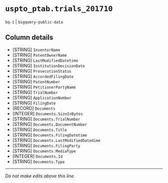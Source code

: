 # `uspto_ptab.trials_201710`
`bq-1` | `bigquery-public-data`

## Column details
* [STRING]    `InventorName`
* [STRING]    `PatentOwnerName`
* [STRING]    `LastModifiedDatetime`
* [STRING]    `InstitutionDecisionDate`
* [STRING]    `ProsecutionStatus`
* [STRING]    `AccordedFilingDate`
* [STRING]    `PatentNumber`
* [STRING]    `PetitionerPartyName`
* [STRING]    `TrialNumber`
* [STRING]    `ApplicationNumber`
* [STRING]    `FilingDate`
* [RECORD]    `Documents`
* [INTEGER]   `Documents.SizeInBytes`
* [STRING]    `Documents.TrialNumber`
* [STRING]    `Documents.DocumentNumber`
* [STRING]    `Documents.Title`
* [STRING]    `Documents.FilingDatetime`
* [STRING]    `Documents.LastModifiedDatedime`
* [STRING]    `Documents.FilingParty`
* [STRING]    `Documents.MediaType`
* [INTEGER]   `Documents.Id`
* [STRING]    `Documents.Type`

-------------------------------------------------------------------------------
*Do not make edits above this line.*
